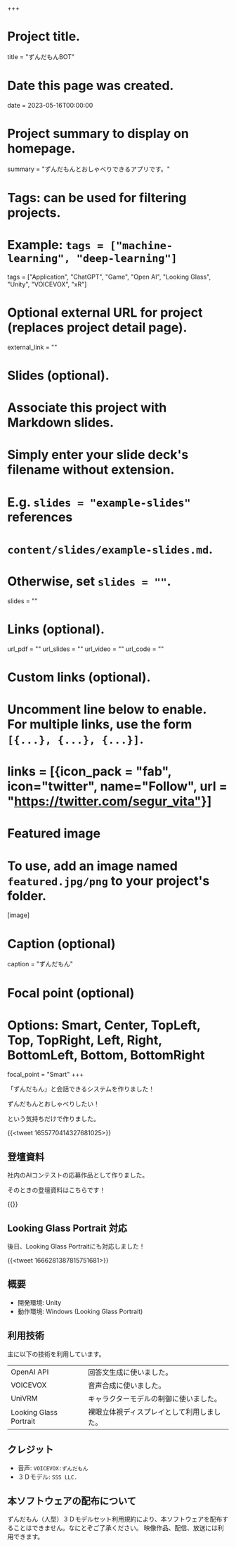 +++
# Project title.
title = "ずんだもんBOT"

# Date this page was created.
date = 2023-05-16T00:00:00

# Project summary to display on homepage.
summary = "ずんだもんとおしゃべりできるアプリです。"

# Tags: can be used for filtering projects.
# Example: `tags = ["machine-learning", "deep-learning"]`
tags = ["Application", "ChatGPT", "Game", "Open AI", "Looking Glass", "Unity", "VOICEVOX", "xR"]

# Optional external URL for project (replaces project detail page).
external_link = ""

# Slides (optional).
#   Associate this project with Markdown slides.
#   Simply enter your slide deck's filename without extension.
#   E.g. `slides = "example-slides"` references 
#   `content/slides/example-slides.md`.
#   Otherwise, set `slides = ""`.
slides = ""

# Links (optional).
url_pdf = ""
url_slides = ""
url_video = ""
url_code = ""

# Custom links (optional).
#   Uncomment line below to enable. For multiple links, use the form `[{...}, {...}, {...}]`.
# links = [{icon_pack = "fab", icon="twitter", name="Follow", url = "https://twitter.com/segur_vita"}]

# Featured image
# To use, add an image named `featured.jpg/png` to your project's folder. 
[image]
  # Caption (optional)
  caption = "ずんだもん"

  # Focal point (optional)
  # Options: Smart, Center, TopLeft, Top, TopRight, Left, Right, BottomLeft, Bottom, BottomRight
  focal_point = "Smart"
+++

「ずんだもん」と会話できるシステムを作りました！

ずんだもんとおしゃべりしたい！

という気持ちだけで作りました。

{{<tweet 1655770414327681025>}}


## 登壇資料

社内のAIコンテストの応募作品として作りました。

そのときの登壇資料はこちらです！

{{<speakerdeck ea0dec7117dd43359651e94ade2e5812>}}


## Looking Glass Portrait 対応

後日、Looking Glass Portraitにも対応しました！

{{<tweet 1666281387815751681>}}


## 概要

- 開発環境: Unity
- 動作環境: Windows (Looking Glass Portrait)


## 利用技術

主に以下の技術を利用しています。

| | |
|---|---|
| OpenAI API | 回答文生成に使いました。 |
| VOICEVOX |  音声合成に使いました。 |
| UniVRM | キャラクターモデルの制御に使いました。 |
| Looking Glass Portrait | 裸眼立体視ディスプレイとして利用しました。 |

## クレジット

- 音声: `VOICEVOX:ずんだもん`
- ３Ｄモデル: `SSS LLC.`

## 本ソフトウェアの配布について

ずんだもん（人型）３Ｄモデルセット利用規約により、本ソフトウェアを配布することはできません。なにとぞご了承ください。
映像作品、配信、放送には利用できます。

